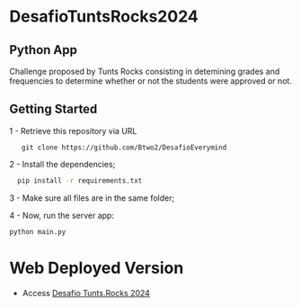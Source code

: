 # DesafioTuntsRocks2024

##  Python App 

Challenge proposed by Tunts Rocks consisting in detemining grades and frequencies to determine whether or not the students were approved or not.

## Getting Started

1 - Retrieve this repository via URL

 ```git
    git clone https://github.com/Btwo2/DesafioEverymind
 ```
2 - Install the dependencies;

 ```cmd
   pip install -r requirements.txt
 ```
3 - Make sure all files are in the same folder;

4 - Now, run the server app:

 ```cmd
 python main.py
 ```
# Web Deployed Version

- Access [Desafio Tunts.Rocks 2024](https://desafiotrocks24-1-q8445173.deta.app/) 
 
